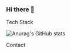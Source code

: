### Hi there 👋

Tech Stack

![Anurag's GitHub stats](https://github-readme-stats.vercel.app/api?username=alwaysFinn&show_icons=true&theme=tokyonight)

Contact
